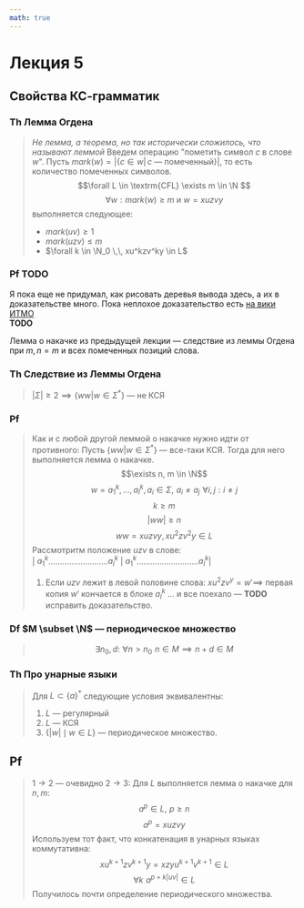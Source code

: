 ```yaml
---
math: true
---
```


# Лекция 5

## Свойства КС-грамматик

### Th Лемма Огдена

>*Не лемма, а теорема, но так исторически сложилось, что называют леммой*
> Введем операцию "пометить символ $c$ в слове $w$".
> Пусть $mark(w) = \vert \left\{c \in w \vert \, c \textrm{ — помеченный}\right\} \vert$, то есть количество помеченных символов.
> $$\forall L \in \textrm{CFL} \exists m \in \N  $$
> $$\forall w : mark(w) \geq m \textrm{ и } w = xuzvy$$
> выполняется следующее:
> 
> * $mark(uv) \geq 1$
> * $mark(uzv) \leq m$
> * $\forall k \in \N_0 \,\, xu^kzv^ky \in L$

### Pf **TODO**

Я пока еще не придумал, как рисовать деревья вывода здесь, а их в доказательстве много. Пока неплохое доказательство есть [на вики ИТМО](https://neerc.ifmo.ru/wiki/index.php?title=%D0%9B%D0%B5%D0%BC%D0%BC%D0%B0_%D0%9E%D0%B3%D0%B4%D0%B5%D0%BD%D0%B0)  
**TODO**

Лемма о накачке из предыдущей лекции — следствие из леммы Огдена при $m,n = m$ и всех помеченных позиций слова.

### Th Следствие из Леммы Огдена

> $\vert \Sigma \vert \geq 2 \implies \left\{ ww \vert w \in \Sigma^*\right\} \textrm{ — не КСЯ}$

### Pf

> Как и с любой другой леммой о накачке нужно идти от противного:
> Пусть $\left\{ ww \vert w \in \Sigma^*\right\}$ — все-таки КСЯ. Тогда для него выполняется лемма о накачке.
> $$\exists n, m \in \N$$
> $$w = a_1^k,…,a_l^k, a_i \in \Sigma,\,\, a_i \neq a_j \,\,\forall i, j: i \neq j$$
> $$k\geq m$$
> $$\vert ww \vert \geq n$$
> $$ ww = xuzvy, xu^2zv^2y \in L$$
> Рассмотритм положение $uzv$ в слове:  
> | $a_1^k$..........................$a_l^k$ | $a_1^k$...........................$a_l^k$|
>
> 1) Если $uzv$ лежит в левой половине слова:
> $xu^2zv^y = w' \implies$ первая копия $w'$ кончается в блоке $a_l^k$ ... и все поехало — **TODO** исправить доказательство.

### Df $M \subset \N$ — **периодическое множество**

> $$\exists n_0, d: \,\, \forall n > n_0 \,\, n \in M \implies n+ d \in M $$

### Th Про унарные языки
> Для $L \subset \left\{a\right\}^*$ следующие условия эквивалентны:
>
>1. $L$ — регулярный
>2. $L$ — КСЯ
>3. $\left\{\vert w \vert \mid w \in L\right\}$ — периодическое множество.

## Pf
>$1 \rightarrow 2$  — очевидно
>$2 \rightarrow 3$:
> Для $L$ выполняется лемма о накачке для $n,m$:
> $$a^p \in L, \,\, p \geq n$$
> $$a^p = xuzvy$$
> Используем тот факт, что конкатенация в унарных языках коммутативна:
> $$xu^{k+1}zv^{k+1}y = xzyu^{k+1}v^{k+1} \in L$$
> $$ \forall k\,\, a^{p+k\vert uv \vert} \in L$$
> Получилось почти определение периодического множества.
